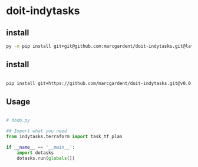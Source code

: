 
# doit-indytasks

## install

```sh
py -m pip install git+git@github.com:marcgardent/doit-indytasks.git@latest
```

## install

```sh

pip install git+https://github.com/marcgardent/doit-indytasks.git@v0.0.6

```

## Usage

```python

# dodo.py

## Import what you need
from indytasks.terraform import task_tf_plan

if __name__ == '__main__':
    import dotasks
    dotasks.run(globals())
    
```